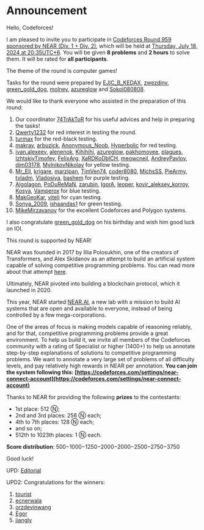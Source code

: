 # Announcement

Hello, Codeforces!

I am pleased to invite you to participate in [Codeforces Round 959 sponsored by NEAR (Div. 1 + Div. 2)](https://codeforces.com/contest/1994), which will be held at [Thursday, July 18, 2024 at 20:35UTC+6](https://codeforces.com/https://www.timeanddate.com/worldclock/fixedtime.html?day=18&month=7&year=2024&hour=17&min=35&sec=0&p1=166). You will be given **8 problems** and **2 hours** to solve them. It will be rated for **all participants**.

The theme of the round is computer games!

Tasks for the round were prepared by [EJIC_B_KEDAX](https://codeforces.com/profile/EJIC_B_KEDAX "Grandmaster EJIC_B_KEDAX"), [zwezdinv](https://codeforces.com/profile/zwezdinv "Grandmaster zwezdinv"), [green_gold_dog](https://codeforces.com/profile/green_gold_dog "International Grandmaster green_gold_dog"), [molney](https://codeforces.com/profile/molney "Master molney"), [azureglow](https://codeforces.com/profile/azureglow "Master azureglow") and [Sokol080808](https://codeforces.com/profile/Sokol080808 "Master Sokol080808").

We would like to thank everyone who assisted in the preparation of this round:

 1. Our coordinator [74TrAkToR](https://codeforces.com/profile/74TrAkToR "Grandmaster 74TrAkToR") for his useful advices and help in preparing the tasks!
2. [Qwerty1232](https://codeforces.com/profile/Qwerty1232 "Grandmaster Qwerty1232") for red interest in testing the round.
3. [turmax](https://codeforces.com/profile/turmax "Legendary Grandmaster turmax") for the red-black testing.
4. [makrav](https://codeforces.com/profile/makrav "Grandmaster makrav"), [arbuzick](https://codeforces.com/profile/arbuzick "International Grandmaster arbuzick"), [Anonymous_Noob](https://codeforces.com/profile/Anonymous_Noob "Grandmaster Anonymous_Noob"), [Hyperbolic](https://codeforces.com/profile/Hyperbolic "Grandmaster Hyperbolic") for red testing.
5. [ivan.alexeev](https://codeforces.com/profile/ivan.alexeev "Master ivan.alexeev"), [alenenok](https://codeforces.com/profile/alenenok "International Master alenenok"), [Kihihihi](https://codeforces.com/profile/Kihihihi "Master Kihihihi"), [azureglow](https://codeforces.com/profile/azureglow "Master azureglow"), [pakhomovee](https://codeforces.com/profile/pakhomovee "Master pakhomovee"), [plagues](https://codeforces.com/profile/plagues "Master plagues"), [IzhtskiyTimofey](https://codeforces.com/profile/IzhtskiyTimofey "International Master IzhtskiyTimofey"), [FelixArg](https://codeforces.com/profile/FelixArg "Master FelixArg"), [XaRDKoDblCH](https://codeforces.com/profile/XaRDKoDblCH "Master XaRDKoDblCH"), [meowcneil](https://codeforces.com/profile/meowcneil "International Master meowcneil"), [AndreyPavlov](https://codeforces.com/profile/AndreyPavlov "Master AndreyPavlov"), [djm03178](https://codeforces.com/profile/djm03178 "Master djm03178"), [MylnikovNikolay](https://codeforces.com/profile/MylnikovNikolay "Master MylnikovNikolay") for yellow testing.
6. [Mr_Ell](https://codeforces.com/profile/Mr_Ell "Candidate Master Mr_Ell"), [krigare](https://codeforces.com/profile/krigare "Candidate Master krigare"), [marzipan](https://codeforces.com/profile/marzipan "Candidate Master marzipan"), [TimVen74](https://codeforces.com/profile/TimVen74 "Candidate Master TimVen74"), [coder8080](https://codeforces.com/profile/coder8080 "Candidate Master coder8080"), [MichsSS](https://codeforces.com/profile/MichsSS "Candidate Master MichsSS"), [PieArmy](https://codeforces.com/profile/PieArmy "Candidate Master PieArmy"), [tvladm](https://codeforces.com/profile/tvladm "Candidate Master tvladm"), [Vladosiya](https://codeforces.com/profile/Vladosiya "Candidate Master Vladosiya"), [bashem](https://codeforces.com/profile/bashem "Candidate Master bashem") for purple testing.
7. [Algolagon](https://codeforces.com/profile/Algolagon "Expert Algolagon"), [PoDuReMaN](https://codeforces.com/profile/PoDuReMaN "Expert PoDuReMaN"), [zarubin](https://codeforces.com/profile/zarubin "Expert zarubin"), [IgorA](https://codeforces.com/profile/IgorA "Expert IgorA"), [leoper](https://codeforces.com/profile/leoper "Expert leoper"), [kovir_aleksey_korroy](https://codeforces.com/profile/kovir_aleksey_korroy "Expert kovir_aleksey_korroy"), [Kosya](https://codeforces.com/profile/Kosya "Expert Kosya"), [Vamperox](https://codeforces.com/profile/Vamperox "Expert Vamperox") for blue testing.
8. [MakGeoKar](https://codeforces.com/profile/MakGeoKar "Specialist MakGeoKar"), [viteli](https://codeforces.com/profile/viteli "Specialist viteli") for cyan testing.
9. [Sonya_2009](https://codeforces.com/profile/Sonya_2009 "Pupil Sonya_2009"), [ishaandas1](https://codeforces.com/profile/ishaandas1 "Pupil ishaandas1") for green testing.
10. [MikeMirzayanov](https://codeforces.com/profile/MikeMirzayanov "Headquarters, MikeMirzayanov") for the excellent Codeforces and Polygon systems.

I also congratulate [green_gold_dog](https://codeforces.com/profile/green_gold_dog "International Grandmaster green_gold_dog") on his birthday and wish him good luck on IOI.

This round is supported by NEAR!

NEAR was founded in 2017 by Illia Polosukhin, one of the creators of Transformers, and Alex Skidanov as an attempt to build an artificial system capable of solving competitive programming problems. You can read more about that attempt [here](https://codeforces.com/blog/entry/59746).

Ultimately, NEAR pivoted into building a blockchain protocol, which it launched in 2020.

This year, NEAR started [NEAR.AI](https://codeforces.com/https://near.ai/nearai-master-plan), a new lab with a mission to build AI systems that are open and available to everyone, instead of being controlled by a few mega-corporations.

One of the areas of focus is making models capable of reasoning reliably, and for that, competitive programming problems provide a great environment. To help us build it, we invite all members of the Codeforces community with a rating of Specialist or higher (1400+) to help us annotate step-by-step explanations of solutions to competitive programming problems. We want to annotate a very large set of problems of all difficulty levels, and pay relatively high rewards in NEAR per annotation. **You can join the system following this: [https://codeforces.com/settings/near-connect-account](https://codeforces.com/settings/near-connect-account)**

Thanks to NEAR for providing the following **prizes** to the contestants:

 * 1st place: 512 Ⓝ;
* 2nd and 3rd places: 256 Ⓝ each;
* 4th to 7th places: 128 Ⓝ each;
* and so on;
* 512th to 1023th places: 1 Ⓝ each.

**Score distribution**: 500−1000−1250−2000−2000−2500−2750−3750

Good luck!

UPD: [Editorial](Editorial_(en).md)

UPD2: Congratulations for the winners:

 1. [tourist](https://codeforces.com/profile/tourist "Legendary Grandmaster tourist")
2. [ecnerwala](https://codeforces.com/profile/ecnerwala "Legendary Grandmaster ecnerwala")
3. [orzdevinwang](https://codeforces.com/profile/orzdevinwang "Legendary Grandmaster orzdevinwang")
4. [Egor](https://codeforces.com/profile/Egor "International Grandmaster Egor")
5. [jiangly](https://codeforces.com/profile/jiangly "Legendary Grandmaster jiangly")

